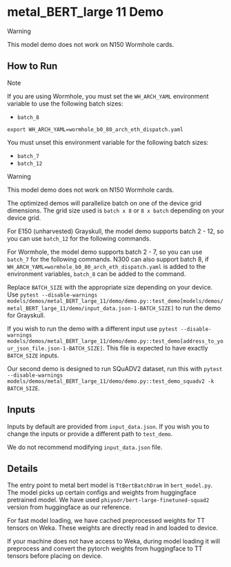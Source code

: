 # metal_BERT_large 11 Demo

>[!WARNING]
>
> This model demo does not work on N150 Wormhole cards.

## How to Run

> [!NOTE]
>
> If you are using Wormhole, you must set the `WH_ARCH_YAML` environment variable to use  the following batch sizes:
>
> - `batch_8`
>
> ```
> export WH_ARCH_YAML=wormhole_b0_80_arch_eth_dispatch.yaml
> ```
>
> You must unset this environment variable for the following batch sizes:
>
> - `batch_7`
> - `batch_12`

>[!WARNING]
>
> This model demo does not work on N150 Wormhole cards.

The optimized demos will parallelize batch on one of the device grid dimensions. The grid size used is `batch x 8` or `8 x batch` depending on your device grid.

For E150 (unharvested) Grayskull, the model demo supports batch 2 - 12, so you can use `batch_12` for the following commands.

For Wormhole, the model demo supports batch 2 - 7, so you can use `batch_7` for the following commands. N300 can also support batch 8, if `WH_ARCH_YAML=wormhole_b0_80_arch_eth_dispatch.yaml` is added to the environment variables, `batch_8` can be added to the command.

Replace `BATCH_SIZE` with the appropriate size depending on your device.
Use `pytest --disable-warnings models/demos/metal_BERT_large_11/demo/demo.py::test_demo[models/demos/metal_BERT_large_11/demo/input_data.json-1-BATCH_SIZE]` to run the demo for Grayskull.

If you wish to run the demo with a different input use `pytest --disable-warnings models/demos/metal_BERT_large_11/demo/demo.py::test_demo[address_to_your_json_file.json-1-BATCH_SIZE]`. This file is expected to have exactly `BATCH_SIZE` inputs.

Our second demo is designed to run SQuADV2 dataset, run this with `pytest --disable-warnings models/demos/metal_BERT_large_11/demo/demo.py::test_demo_squadv2 -k BATCH_SIZE`.

## Inputs

Inputs by default are provided from `input_data.json`. If you wish you to change the inputs or provide a different path to `test_demo`.

We do not recommend modifying `input_data.json` file.

## Details

The entry point to metal bert model is `TtBertBatchDram` in `bert_model.py`. The model picks up certain configs and weights from huggingface pretrained model. We have used `phiyodr/bert-large-finetuned-squad2` version from huggingface as our reference.

For fast model loading, we have cached preprocessed weights for TT tensors on Weka. These weights are directly read in and loaded to device.

If your machine does not have access to Weka, during model loading it will preprocess and convert the pytorch weights from huggingface to TT tensors before placing on device.
